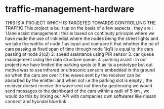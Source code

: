 # traffic-management-hardware
THIS IS A PROJECT WHICH IS TARGETED TOWARDS CONTROLLING THE TRAFFIC
This project is built up on the basis of a few aspects , they are : 
1.lane assist management : this is based on continuity principle where we have made the use of linkledist where the nodes being the street lights and we take the widths of node 1 as input and compare it that whether the no of cars passing at fixed span of time through node 1(q1)
is equal to the cars passing at node 2(q2)
2. speed assistance using PIR sensor 
3. car queue management using the data structure queue.
4 .parking assist : in our projects we have limited the parking spots to 6 as its a prototype but out motive was to use infrared  or ultrasonic sensors embedded in the ground so when the cars are over it the waves sent by the receiver can be absorbed by the emitter .and when not i.e the parking slot is empty , the receiver doesnt receive the wave sent out then by geofencing we would send messages to the dashboard of the cars within a radii of 5 km , we would do this by linking our API with companies own softwares like nissan connect and hyundai blue link . 
